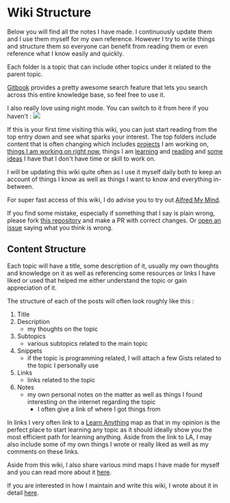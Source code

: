 # Wiki Structure
Below you will find all the notes I have made. I continuously update them and I use them myself for my own reference. However I try to write things and structure them so everyone can benefit from reading them or even reference what I know easily and quickly.

Each folder is a topic that can include other topics under it related to the parent topic.

[Gitbook](https://www.gitbook.com/) provides a pretty awesome search feature that lets you search across this entire knowledge base, so feel free to use it.

I also really love using night mode. You can switch to it from here if you haven't :
![](https://i.imgur.com/k6EDR4K.png)

If this is your first time visiting this wiki, you can just start reading from the top entry down and see what sparks your interest. The top folders include content that is often changing which includes [projects](../projects/Projects.md) I am working on, [things I am working on right now](../working-on/working-on.md), things I am [learning](../working-on/Learning.md) and [reading](../working-on/Reading.md) and [some ideas](../working-on/Ideas.md) I have that I don't have time or skill to work on. 

I will be updating this wiki quite often as I use it myself daily both to keep an account of things I know as well as things I want to know and everything in-between.

For super fast access of this wiki, I do advise you to try out [Alfred My Mind](https://github.com/nikitavoloboev/alfred-my-mind).

If you find some mistake, especially if something that I say is plain wrong, please fork [this repository](https://github.com/nikitavoloboev/knowledge) and make a PR with correct changes. Or [open an issue](https://github.com/nikitavoloboev/knowledge/issues/new) saying what you think is wrong.

## Content Structure
Each topic will have a title, some description of it, usually my own thoughts and knowledge on it as well as referencing some resources or links I have liked or used that helped me either understand the topic or gain appreciation of it.

The structure of each of the posts will often look roughly like this : 
1. Title
2. Description
	- my thoughts on the topic
3. Subtopics 
	- various subtopics related to the main topic
4. Snippets
	- if the topic is programming related, I will attach a few Gists related to the topic I personally use
5. Links
	- links related to the topic
6. Notes
	- my own personal notes on the matter as well as things I found interesting on the internet regarding the topic
		- I often give a link of where I got things from

In links I very often link to a  [Learn Anything](https://learn-anything.xyz/) map as that in my opinion is the perfect place to start learning any topic as it should ideally show you the most efficient path for learning anything. Aside from the link to LA, I may also include some of my own things I wrote or really liked as well as my comments on these links.

Aside from this wiki, I also share various mind maps I have made for myself and you can read more about it [here](./my-mind.md).

If you are interested in how I maintain and write this wiki, I wrote about it in detail [here](../other/wiki-workflow.md).

